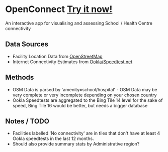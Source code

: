# OpenConnect [Try it now!](https://openconnect.unicef.datafordecisionmaking.com/)
An interactive app for visualising and assessing School / Health Centre connectivity


## Data Sources

* Facility Location Data from [OpenStreetMap](https://openstreetmap.org)
* Internet Connectivity Estimates from [Ookla/Speedtest.net](https://registry.opendata.aws/speedtest-global-performance/)

## Methods
* OSM Data is parsed by 'amenity=school/hospital' - OSM Data may be very complete or very incomplete depending on your chosen country
* Ookla Speedtests are aggregated to the Bing Tile 14 level for the sake of speed, Bing Tile 16 would be better, but needs a bigger database


## Notes / TODO
* Facilities labelled 'No connectivity' are in tiles that don't have at least 4 Ookla speedtests in the last 12 months.
* Should also provide summary stats by Administrative region?


